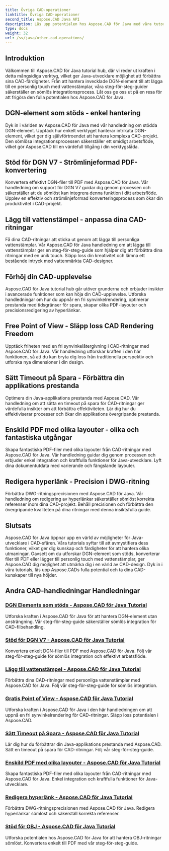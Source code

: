 ```yaml
---
title: Övriga CAD-operationer
linktitle: Övriga CAD-operationer
second_title: Aspose.CAD Java API
description: Lås upp potentialen hos Aspose.CAD för Java med våra tutorials. Från att hantera DGN-element till att lägga till vattenstämplar, öka dina CAD-kunskaper utan ansträngning.
type: docs
weight: 32
url: /sv/java/other-cad-operations/
---
```

## Introduktion

Välkommen till Aspose.CAD för Java tutorial hub, där vi reder ut kraften i detta mångsidiga verktyg, vilket ger Java-utvecklare möjlighet att förbättra sina CAD-färdigheter. Från att hantera invecklade DGN-element till att lägga till en personlig touch med vattenstämplar, våra steg-för-steg-guider säkerställer en sömlös integrationsprocess. Låt oss ge oss ut på en resa för att frigöra den fulla potentialen hos Aspose.CAD för Java.

## DGN-element som stöds - enkel hantering

Dyk in i världen av Aspose.CAD för Java med vår handledning om stödda DGN-element. Upptäck hur enkelt verktyget hanterar intrikata DGN-element, vilket ger dig självförtroendet att hantera komplexa CAD-projekt. Den sömlösa integrationsprocessen säkerställer ett smidigt arbetsflöde, vilket gör Aspose.CAD till en värdefull tillgång i din verktygslåda.

## Stöd för DGN V7 - Strömlinjeformad PDF-konvertering

Konvertera effektivt DGN-filer till PDF med Aspose.CAD för Java. Vår handledning om support för DGN V7 guidar dig genom processen och säkerställer att du sömlöst kan integrera denna funktion i ditt arbetsflöde. Upplev en effektiv och strömlinjeformad konverteringsprocess som ökar din produktivitet i CAD-projekt.

## Lägg till vattenstämpel - anpassa dina CAD-ritningar

Få dina CAD-ritningar att sticka ut genom att lägga till personliga vattenstämplar. Vår Aspose.CAD för Java handledning om att lägga till vattenstämplar ger en steg-för-steg-guide som hjälper dig att förbättra dina ritningar med en unik touch. Släpp loss din kreativitet och lämna ett bestående intryck med vattenmärkta CAD-designer.

## Förhöj din CAD-upplevelse

Aspose.CAD för Java tutorial hub går utöver grunderna och erbjuder insikter i avancerade funktioner som kan höja din CAD-upplevelse. Utforska handledningar om hur du uppnår en fri synvinkelrendering, optimerar prestanda med tidsgränser för spara, skapar olika PDF-layouter och precisionsredigering av hyperlänkar.

## Free Point of View - Släpp loss CAD Rendering Freedom

Upptäck friheten med en fri synvinkelåtergivning i CAD-ritningar med Aspose.CAD för Java. Vår handledning utforskar kraften i den här funktionen, så att du kan bryta dig loss från traditionella perspektiv och utforska nya dimensioner i din design.

## Sätt Timeout på Spara - Förbättra din applikations prestanda

Optimera din Java-applikations prestanda med Aspose.CAD. Vår handledning om att sätta en timeout på spara för CAD-ritningar ger värdefulla insikter om att förbättra effektiviteten. Lär dig hur du effektiviserar processer och ökar din applikations övergripande prestanda.

## Enskild PDF med olika layouter - olika och fantastiska utgångar

Skapa fantastiska PDF-filer med olika layouter från CAD-ritningar med Aspose.CAD för Java. Vår handledning guidar dig genom processen och erbjuder enkel integration och kraftfulla funktioner för Java-utvecklare. Lyft dina dokumentutdata med varierande och fängslande layouter.

## Redigera hyperlänk - Precision i DWG-ritning

Förbättra DWG-ritningsprecisionen med Aspose.CAD för Java. Vår handledning om redigering av hyperlänkar säkerställer sömlöst korrekta referenser inom dina CAD-projekt. Behåll precisionen och förbättra den övergripande kvaliteten på dina ritningar med denna insiktsfulla guide.

## Slutsats

Aspose.CAD för Java öppnar upp en värld av möjligheter för Java-utvecklare i CAD-sfären. Våra tutorials syftar till att avmystifiera dess funktioner, vilket ger dig kunskap och färdigheter för att hantera olika utmaningar. Oavsett om du utforskar DGN-element som stöds, konverterar filer till PDF eller lägger till personlig touch med vattenstämplar, ger Aspose.CAD dig möjlighet att utmärka dig i en värld av CAD-design. Dyk in i våra tutorials, lås upp Aspose.CADs fulla potential och ta dina CAD-kunskaper till nya höjder.
## Andra CAD-handledningar Handledningar
### [DGN Elements som stöds - Aspose.CAD för Java Tutorial](./supported-dgn-elements/)
Utforska kraften i Aspose.CAD för Java för att hantera DGN-element utan ansträngning. Vår steg-för-steg-guide säkerställer sömlös integration för CAD-filbehandling.
### [Stöd för DGN V7 - Aspose.CAD för Java Tutorial](./support-for-dgn-v7/)
Konvertera enkelt DGN-filer till PDF med Aspose.CAD för Java. Följ vår steg-för-steg-guide för sömlös integration och effektivt arbetsflöde.
### [Lägg till vattenstämpel - Aspose.CAD för Java Tutorial](./add-watermark/)
Förbättra dina CAD-ritningar med personliga vattenstämplar med Aspose.CAD för Java. Följ vår steg-för-steg-guide för sömlös integration.
### [Gratis Point of View - Aspose.CAD för Java Tutorial](./free-point-of-view/)
Utforska kraften i Aspose.CAD för Java i den här handledningen om att uppnå en fri synvinkelrendering för CAD-ritningar. Släpp loss potentialen i Aspose.CAD.
### [Sätt Timeout på Spara - Aspose.CAD för Java Tutorial](./put-timeout-on-save/)
Lär dig hur du förbättrar din Java-applikations prestanda med Aspose.CAD. Sätt en timeout på spara för CAD-ritningar. Följ vår steg-för-steg-guide.
### [Enskild PDF med olika layouter - Aspose.CAD för Java Tutorial](./single-pdf-different-layouts/)
Skapa fantastiska PDF-filer med olika layouter från CAD-ritningar med Aspose.CAD för Java. Enkel integration och kraftfulla funktioner för Java-utvecklare.
### [Redigera hyperlänk - Aspose.CAD för Java Tutorial](./edit-hyperlink/)
Förbättra DWG-ritningsprecisionen med Aspose.CAD för Java. Redigera hyperlänkar sömlöst och säkerställ korrekta referenser.
### [Stöd för OBJ - Aspose.CAD för Java Tutorial](./support-of-obj/)
Utforska potentialen hos Aspose.CAD för Java för att hantera OBJ-ritningar sömlöst. Konvertera enkelt till PDF med vår steg-för-steg-guide.